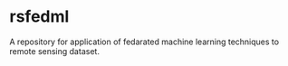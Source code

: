# rsfedml
A repository for application of fedarated machine learning techniques to remote sensing dataset.
